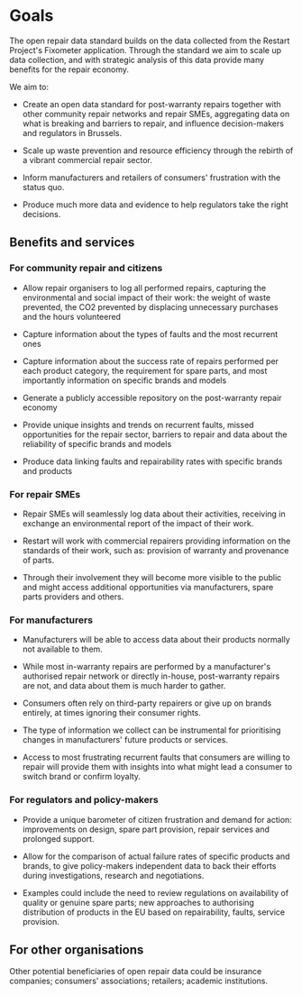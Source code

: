 # Goals

The open repair data standard builds on the data collected from
the Restart Project's Fixometer application.  Through the standard
we aim to scale up data collection, and with strategic analysis of this
data provide many benefits for the repair economy.

We aim to:

* Create an open data standard for post-warranty repairs together with other
community repair networks and repair SMEs, aggregating data on what is breaking
and barriers to repair, and influence decision-makers and regulators in
Brussels.

* Scale up waste prevention and resource efficiency through the rebirth of a 
vibrant commercial repair sector. 

* Inform manufacturers and retailers of consumers' frustration with the status quo.

* Produce much more data and evidence to help regulators take the right decisions.

## Benefits and services

### For community repair and citizens

* Allow repair organisers to log all performed repairs, capturing the 
environmental and social impact of their work: the weight of waste prevented, the 
CO2 prevented by displacing unnecessary purchases and the hours volunteered

* Capture information about the types of faults and the most recurrent 
ones

* Capture information about the success rate of repairs performed per each
product category, the requirement for spare parts, and most importantly
information on specific brands and models

* Generate a publicly accessible repository on the post-warranty repair economy

* Provide unique insights and trends on recurrent faults, missed opportunities
for the repair sector, barriers to repair and data about the reliability of
specific brands and models

* Produce data linking faults and repairability rates with specific brands and
  products


### For repair SMEs

* Repair SMEs will seamlessly log data about their activities, receiving in
exchange an environmental report of the impact of their work.

* Restart will work with commercial repairers providing information on the
standards of their work, such as: provision of warranty and provenance of parts.

* Through their involvement they will become more visible to the public and
might access additional opportunities via manufacturers, spare parts providers
and others.

### For manufacturers

* Manufacturers will be able to access data about their products normally not
  available to them.

* While most in-warranty repairs are performed by a manufacturer's authorised
repair network or directly in-house, post-warranty repairs are not, and data
about them is much harder to gather.

* Consumers often rely on third-party repairers or give up on brands entirely,
  at times ignoring their consumer rights.

* The type of information we collect can be instrumental for prioritising
changes in manufacturers' future products or services.

* Access to most frustrating recurrent faults that consumers are willing to
repair will provide them with insights into what might lead a consumer to switch
brand or confirm loyalty.


### For regulators and policy-makers

* Provide a unique barometer of citizen frustration and demand for action:
improvements on design, spare part provision, repair services and prolonged
support.

* Allow for the comparison of actual failure rates of specific products and
brands, to give policy-makers independent data to back their efforts during
investigations, research and negotiations.

* Examples could include the need to review regulations on availability of
quality or genuine spare parts; new approaches to authorising distribution of
products in the EU based on repairability, faults, service provision.

## For other organisations

Other potential beneficiaries of open repair data could be insurance companies;
consumers' associations; retailers; academic institutions.

